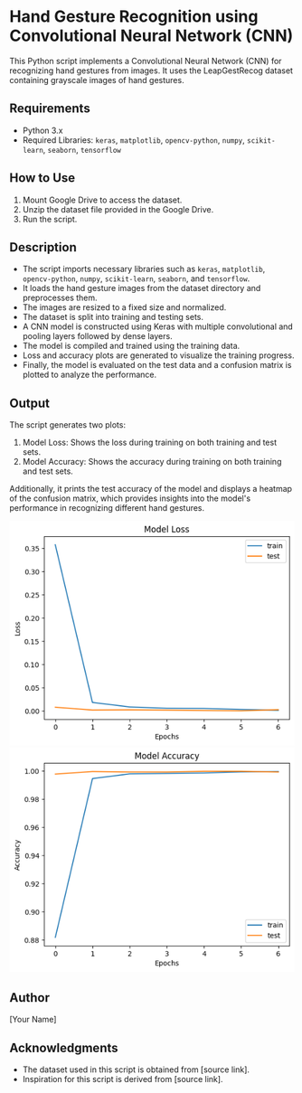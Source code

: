 # Hand Gesture Recognition using Convolutional Neural Network (CNN)

This Python script implements a Convolutional Neural Network (CNN) for recognizing hand gestures from images. It uses the LeapGestRecog dataset containing grayscale images of hand gestures.

## Requirements
- Python 3.x
- Required Libraries: `keras`, `matplotlib`, `opencv-python`, `numpy`, `scikit-learn`, `seaborn`, `tensorflow`

## How to Use
1. Mount Google Drive to access the dataset.
2. Unzip the dataset file provided in the Google Drive.
3. Run the script.

## Description
- The script imports necessary libraries such as `keras`, `matplotlib`, `opencv-python`, `numpy`, `scikit-learn`, `seaborn`, and `tensorflow`.
- It loads the hand gesture images from the dataset directory and preprocesses them.
- The images are resized to a fixed size and normalized.
- The dataset is split into training and testing sets.
- A CNN model is constructed using Keras with multiple convolutional and pooling layers followed by dense layers.
- The model is compiled and trained using the training data.
- Loss and accuracy plots are generated to visualize the training progress.
- Finally, the model is evaluated on the test data and a confusion matrix is plotted to analyze the performance.

## Output
The script generates two plots:
1. Model Loss: Shows the loss during training on both training and test sets.
2. Model Accuracy: Shows the accuracy during training on both training and test sets.

Additionally, it prints the test accuracy of the model and displays a heatmap of the confusion matrix, which provides insights into the model's performance in recognizing different hand gestures.

![Model Loss](model_loss.png)
![Model Accuracy](model_accuracy.png)

## Author
[Your Name]

## Acknowledgments
- The dataset used in this script is obtained from [source link].
- Inspiration for this script is derived from [source link].
